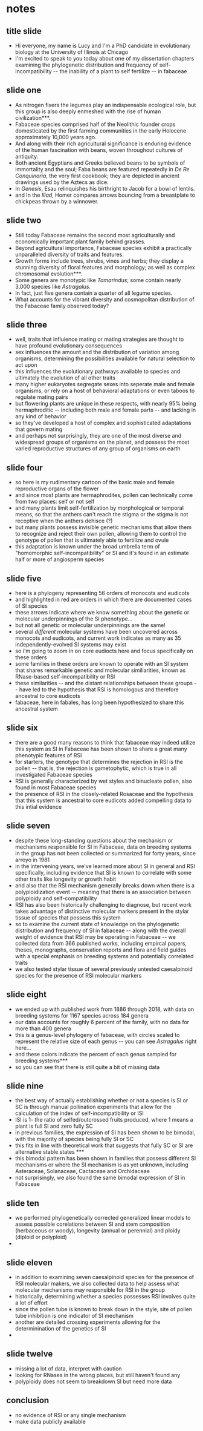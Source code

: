 # notes

## title slide

+ Hi everyone, my name is Lucy and I'm a PhD candidate in evolutionary biology at the University of Illinois at Chicago
+ I'm excited to speak to you today about one of my dissertation chapters examining the phylogenetic distribution and frequency of self-incompatibility -- the inability of a plant to self fertilize -- in fabaceae

## slide one

+ As nitrogen fixers the legumes play an indispensable ecological role, but this group is also deeply enmeshed with the rise of human civilization***. 
+ Fabaceae species comprised half of the Neolithic founder crops domesticated by the first farming communities in the early Holocene approximately 10,000 years ago. 
+ And along with their rich agricultural significance is enduring evidence of the human fascination with beans, woven throughout cultures of antiquity. 
+ Both ancient Egyptians and Greeks believed beans to be symbols of immortality and the soul; Faba beans are featured repeatedly in _De Re Conquinaria_, the very first cookbook; they are depicted in ancient drawings used by the Aztecs as dice. 
+ In _Genesis_, Esau relinquishes his birthright to Jacob for a bowl of lentils. 
+ and In the _Iliad_, Homer compares arrows bouncing from a breastplate to chickpeas thrown by a winnower. 

## slide two

+ Still today Fabaceae remains the second most agriculturally and economically important plant family behind grasses. 
+ Beyond agricultural importance, Fabaceae species exhibit a practically unparalleled diversity of traits and features. 
+ Growth forms include trees, shrubs, vines and herbs; they display a stunning diversity of floral features and morphology; as well as complex chromosomal evolution***. 
+ Some genera are monotypic like _Tamarindus_; some contain nearly 3,000 species like _Astragalus_. 
+ In fact, just five genera contain a quarter of all legume species. 
+ What accounts for the vibrant diversity and cosmopolitan distribution of the Fabaceae family observed today?

## slide three

+ well, traits that influience mating or mating strategies are thought to have profound evolutionary consequences
+ sex influences the amount and the distribution of variation among organisms, determining the possibilities available for natural selection to act upon
+ this influences the evolutionary pathways available to species and ultimately the evolution of all other traits
+ many higher eukaryotes segregate sexes into seperate male and female organisms, or rely on a host of behavioral adaptations or even taboos to regulate mating pairs
+ but flowering plants are unique in these respects, with nearly 95% being hermaphroditic -- including both male and female parts -- and lacking in any kind of behavior
+ so they've developed a host of complex and sophisticated adaptations that govern mating
+ and perhaps not surprisingly, they are one of the most diverse and widespread groups of organisms on the planet, and possess the most varied reproductive structures of any group of organisms on earth

## slide four

+ so here is my rudimentary cartoon of the basic male and female reproductive organs of the flower
+ and since most plants are hermaphrodites, pollen can technically come from two places: self or not self
+ and many plants limit self-fertilization by morphological or temporal means, so that the anthers can't reach the stigma or the stigma is not receptive when the anthers dehisce (?)
+ but many plants possess invisible genetic mechanisms that allow them to recognize and reject their own pollen, allowing them to control the genotype of pollen that is ultimately able to fertilize and ovule
+ this adaptation is known under the broad umbrella term of "homomorphic self-incompatibility" or SI and it's found in an estimate half or more of angiosperm species


## slide five

+ here is a phylogeny representing 56 orders of monocots and eudicots
+ and highlighted in red are orders in which there are documented cases of SI species
+ these arrows indicate where we know something about the genetic or molecular underpinnings of the SI phenotype...
+ but not all genetic or molecular underpinnings are the same!
+ several _different_ molecular systems have been uncovered across monocots and eudicots, and current work indicates as many as 35 independently-evolved SI systems may exist
+ so i'm going to zoom in on core eudiocts here and focus specifically on these orders
+ some families in these orders are known to operate with an SI system that shares remarkable genetic and molecular similiarities, known as RNase-based self-incompatibility or RSI
+ these similarities -- and the distant relationships between these groups -- have led to the hypothesis that RSI is homologous and therefore ancestral to core eudicots
+ fabaceae, here in fabales, has long been hypothesized to share this ancestral system

## slide six

+ there are a good many reasons to think that fabaceae may indeed utilize this system as SI in Fabaceae has been shown to share a great many phenotypic features of RSI
+ for starters, the genotype that determines the rejection in RSI is the pollen -- that is, the rejection is gametophytic, which is true in all investigated Fabaceae species
+ RSI is generally characterized by wet styles and binucleate pollen, also found in most Fabaceae species
+ the presence of RSI in the closely-related Rosaceae and the hypothesis that this system is ancestral to core eudicots added compelling data to this intial evidence

## slide seven

+ despite these long-standing questions about the mechanism or mechanisms responsible for SI in Fabaceae, data on breeding systems in the group has not been collected or summarized for forty years, since arroyo in 1981
+ in the intervening years, we've learned more about SI in general and RSI specifically, including evidence that SI is known to correlate with some other traits like longevity or growth habit
+ and also that the RSI mechanism generally breaks down when there is a polyploidization event -- meaning that there is an association between polyploidy and self-compatibility
+ RSI has also been historically challenging to diagnose, but recent work takes advantage of distinctive molecular markers present in the stylar tissue of species that possess this system
+ so to examine the current state of knowledge on the phylogenetic distribution and frequency of SI in fabaceae -- along with the overall weight of evidence that RSI may be operating in Fabaceae -- we collected data from 366 published works, including empircal papers, theses, monographs, conservation reports and flora and field guides with a special emphasis on breeding systems and potentially correlated traits
+ we also tested stylar tissue of several previously untested caesalpinoid species for the presence of RSI molecular markers

## slide eight

+ we ended up with published work from 1886 through 2018, with data on breeding systems for 1167 species across 184 genera
+ our data accounts for roughly 6 percent of the family, with no data for more than 400 genera
+ this is a genus-level phylogeny of fabaceae, with circles scaled to represent the relative size of each genus -- you can see _Astragalus_ right here...
+ and these colors indicate the percent of each genus sampled for breeding systems***
+ so you can see that there is still quite a bit of missing data

## slide nine

+ the best way of actually establishing whether or not a species is SI or SC is through manual pollination experiments that allow for the calculation of the index of self-incompatibility or ISI
+ ISI is 1- the ratio of selfed/outcrossed fruits produced, where 1 means a plant is full SI and zero fully SC
+ in previous families, the expression of SI has been shown to be bimodal, with the majority of species being fully SI or SC
+ this fits in line with theoretical work that suggests that fully SC or SI are alternative stable states ***
+ this bimodal pattern has been shown in families that possess different SI mechanisms or where the SI mechanism is as yet unknown, including Asteraceae, Solanaceae, Cactaceae and Orchidaceae
+ not surprisingly, we also found the same bimodal expression of SI in Fabaceae

## slide ten 

+ we performed phylogenetically corrected generalized linear models to assess possible corelations between SI and stem composition (herbaceous or woody), longevity (annual or perennial) and ploidy (diploid or polyploid)
+ 

## slide eleven

+ in addition to examining seven caesalpinoid species for the presence of RSI molecular makers, we also collected data to help assess what molecular mechanisms may responsible for RSI in the group
+ historically, determining whether a species possesses RSI involves quite a lot of effort
+ since the pollen tube is known to break down in the style, site of pollen tube inhibition is one indicator of SI mechanism
+ another are detailed crossing experiments allowing for the determinination of the genetics of SI
+ 

## slide twelve

+ missing a lot of data, interpret with caution
+ looking for RNases in the wrong places, but still haven't found any
+ polyploidy does not seem to breakdown SI but need more data

## conclusion

+ no evidence of RSI or any single mechanism
+ make data publicly available